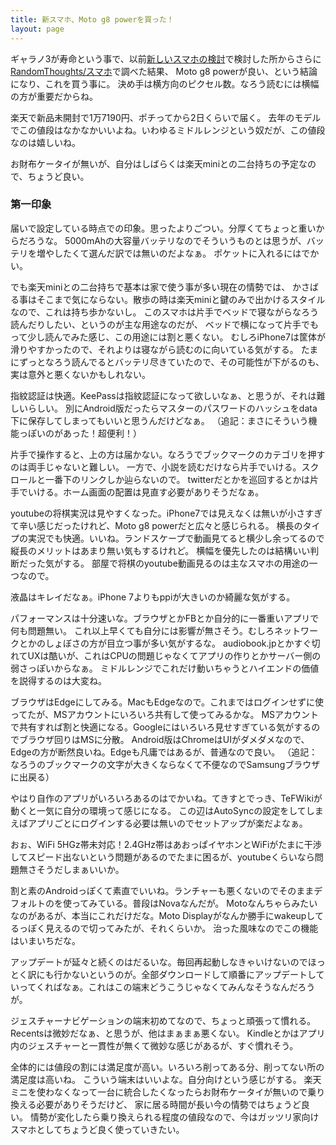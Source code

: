 ```yaml
---
title: 新スマホ、Moto g8 powerを買った！
layout: page
---
```

ギャラノ3が寿命という事で、以前[新しいスマホの検討](https://karino2.github.io/2021/09/23/new_phone_candidate.html)で検討した所からさらに[RandomThoughts/スマホ](https://karino2.github.io/RandomThoughts/%E3%82%B9%E3%83%9E%E3%83%9B)で調べた結果、
Moto g8 powerが良い、という結論になり、これを買う事に。
決め手は横方向のピクセル数。なろう読むには横幅の方が重要だからね。

楽天で新品未開封で1万7190円、ポチってから2日くらいで届く。
去年のモデルでこの値段はなかなかいいよね。いわゆるミドルレンジという奴だが、この値段なのは嬉しいね。

お財布ケータイが無いが、自分はしばらくは楽天miniとの二台持ちの予定なので、ちょうど良い。

### 第一印象

届いで設定している時点での印象。思ったよりごつい。分厚くてちょっと重いからだろうな。
5000mAhの大容量バッテリなのでそういうものとは思うが、バッテリを増やしたくて選んだ訳では無いのだよなぁ。
ポケットに入れるにはでかい。

でも楽天miniとの二台持ちで基本は家で使う事が多い現在の情勢では、
かさばる事はそこまで気にならない。散歩の時は楽天miniと鍵のみで出かけるスタイルなので、これは持ち歩かないし。
このスマホは片手でベッドで寝ながらなろう読んだりしたい、というのが主な用途なのだが、
ベッドで横になって片手でもって少し読んでみた感じ、この用途には割と悪くない。
むしろiPhone7は筐体が滑りやすかったので、それよりは寝ながら読むのに向いている気がする。
たまにずっとなろう読んでるとバッテリ尽きていたので、その可能性が下がるのも、実は意外と悪くないかもしれない。

指紋認証は快適。KeePassは指紋認証になって欲しいなぁ、と思うが、それは難しいらしい。
別にAndroid版だったらマスターのパスワードのハッシュをdata下に保存してしまってもいいと思うんだけどなぁ。
（追記：まさにそういう機能っぽいのがあった！超便利！）

片手で操作すると、上の方は届かない。なろうでブックマークのカテゴリを押すのは両手じゃないと難しい。
一方で、小説を読むだけなら片手でいける。スクロールと一番下のリンクしか辿らないので。
twitterだとかを巡回するとかは片手でいける。ホーム画面の配置は見直す必要がありそうだなぁ。

youtubeの将棋実況は見やすくなった。iPhone7では見えなくは無いが小さすぎて辛い感じだったけれど、Moto g8 powerだと広々と感じられる。
横長のタイプの実況でも快適。いいね。ランドスケープで動画見てると横少し余ってるので縦長のメリットはあまり無い気もするけれど。
横幅を優先したのは結構いい判断だった気がする。
部屋で将棋のyoutube動画見るのは主なスマホの用途の一つなので。

液晶はキレイだなぁ。iPhone 7よりもppiが大きいのか綺麗な気がする。

パフォーマンスは十分速いな。ブラウザとかFBとか自分的に一番重いアプリで何も問題無い。
これ以上早くても自分には影響が無さそう。むしろネットワークとかのしょぼさの方が目立つ事が多い気がするな。
audiobook.jpとかすぐ切れてUXは酷いが、これはCPUの問題じゃなくてアプリの作りとかサーバー側の弱さっぽいからなぁ。
ミドルレンジでこれだけ動いちゃうとハイエンドの価値を説得するのは大変ね。

ブラウザはEdgeにしてみる。MacもEdgeなので。これまではログインせずに使ってたが、MSアカウントにいろいろ共有して使ってみるかな。
MSアカウントで共有すれば割と快適になる。Googleにはいろいろ見せすぎている気がするのでブラウザ回りはMSに分散。
Android版はChromeはUIがダメダメなので、Edgeの方が断然良いね。Edgeも凡庸ではあるが、普通なので良い。
（追記：なろうのブックマークの文字が大きくならなくて不便なのでSamsungブラウザに出戻る）

やはり自作のアプリがいろいろあるのはでかいね。てきすとでっき、TeFWikiが動くと一気に自分の環境って感じになる。
この辺はAutoSyncの設定をしてしまえばアプリごとにログインする必要は無いのでセットアップが楽だよなぁ。

おぉ、WiFi 5HGz帯未対応！2.4GHz帯はあおっぱイヤホンとWiFiがたまに干渉してスピード出ないという問題があるのでたまに困るが、youtubeくらいなら問題無さそうだしまぁいいか。

割と素のAndroidっぽくて素直でいいね。ランチャーも悪くないのでそのままデフォルトのを使ってみている。普段はNovaなんだが。
Motoなんちゃらみたいなのがあるが、本当にこれだけだな。Moto Displayがなんか勝手にwakeupしてるっぽく見えるので切ってみたが、それくらいか。
治った風味なのでこの機能はいまいちだな。

アップデートが延々と続くのはだるいな。毎回再起動しなきゃいけないのでほっとく訳にも行かないというのが。全部ダウンロードして順番にアップデートしていってくればなぁ。これはこの端末どうこうじゃなくてみんなそうなんだろうが。

ジェスチャーナビゲーションの端末初めてなので、ちょっと頑張って慣れる。
Recentsは微妙だなぁ、と思うが、他はまぁまぁ悪くない。
Kindleとかはアプリ内のジェスチャーと一貫性が無くて微妙な感じがあるが、すぐ慣れそう。

全体的には値段の割には満足度が高い。いろいろ削ってある分、削ってない所の満足度は高いね。
こういう端末はいいよな。自分向けという感じがする。
楽天ミニを使わなくなって一台に統合したくなったらお財布ケータイが無いので乗り換える必要がありそうだけど、
家に居る時間が長い今の情勢ではちょうど良い。
情勢が変化したら乗り換えられる程度の値段なので、今はガッツリ家向けスマホとしてちょうど良く使っていきたい。